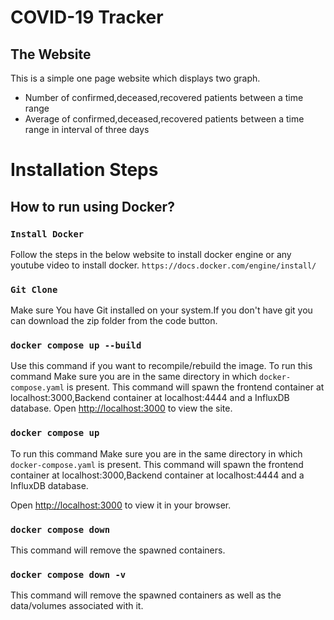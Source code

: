 # COVID-19 Tracker
## The Website
This is a simple one page website which displays two graph.
- Number of confirmed,deceased,recovered patients between a time range 
- Average of confirmed,deceased,recovered patients between a time range in interval of three days 

# Installation Steps

## How to run using Docker?

### `Install Docker`
Follow the steps in the below website to install docker engine or any youtube video to install docker.
`https://docs.docker.com/engine/install/`

### `Git Clone`
Make sure You have Git installed on your system.If you don't have git you can download the zip folder from the code button.

### `docker compose up --build`
Use this command if you want to recompile/rebuild the image.
To run this command Make sure you are in the same directory in which `docker-compose.yaml` is present.
This command will spawn the frontend container at localhost:3000,Backend container at localhost:4444 and a InfluxDB database.
Open [http://localhost:3000](http://localhost:3000) to view the site.

### `docker compose up`
To run this command Make sure you are in the same directory in which `docker-compose.yaml` is present.
This command will spawn the frontend container at localhost:3000,Backend container at localhost:4444 and a InfluxDB database.

Open [http://localhost:3000](http://localhost:3000) to view it in your browser.

### `docker compose down`
This command will remove the spawned containers.

### `docker compose down -v`
This command will remove the spawned containers as well as the data/volumes associated with it.
